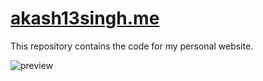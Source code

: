 
# <a href="http://www.akash13singh.me"> akash13singh.me </a>

This repository contains the code for my personal website.

![preview](https://github.com/WesleyyC/wesleyyc.github.io/raw/master/img/screen-2.png)
